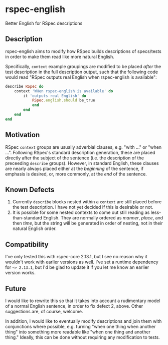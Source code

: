 # rspec-english
Better English for RSpec descriptions

## Description
rspec-english aims to modify how RSpec builds descriptions of specs/tests in
order to make them read like more natural English.

Specifically, `context` example groupings are modified to be placed _after_
the test description in the full description output, such that the following
code would read "RSpec outputs real English when rspec-english is available":

```ruby
describe RSpec do
    context 'WHen rspec-english is available' do
        it 'outputs real English' do
            RSpec.english.should be_true
            end
        end
    end
end
```

## Motivation
RSpec `context` groups are usually adverbial clauses, e.g. "with ..." or "when
...". Following RSpec's standard description generation, these are placed
directly after the subject of the sentence (i.e. the description of the
preceeding `describe` groups). However, in standard English, these clauses are
nearly always placed either at the *beginning* of the sentence, if emphasis is
desired, or, more commonly, at the *end* of the sentence.

## Known Defects
1. Currently `describe` blocks nested within a `context` are still placed
   before the test description. I have not yet decided if this is desirable or
   not.
2. It is possible for some nested contexts to come out still reading as
   less-than-standard English. They are normally ordered as _manner_, _place_,
   and then _time_, but the string will be generated in order of nesting, not
   in their natural English order.

## Compatibility
I've only tested this with rspec-core 2.13.1, but I see no reason why it
wouldn't work with earlier versions as well. I've set a runtime dependency for
`~> 2.13.1`, but I'd be glad to update it if you let me know an earlier
version works.

## Future
I would like to rewrite this so that it takes into account a rudimentary model
of a normal English sentence, in order to fix defect 2, above. Other
suggestions are, of course, welcome.

In addition, I would like to eventually modify descriptions and join them with
conjunctions where possible, e.g. turning "when one thing when another thing"
into something more readable like "when one thing and another thing." Ideally,
this can be done without requiring any modification to tests.
